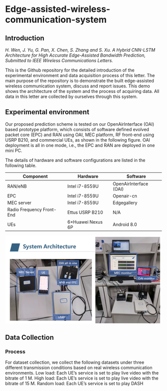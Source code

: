 # Edge-assisted-wireless-communication-system

## Introduction

*H. Wen, J. Yu, G. Pan, X. Chen, S. Zhang and S. Xu. A Hybrid CNN-LSTM Architecture for High Accurate Edge-Assisted Bandwidth Prediction, Submitted to IEEE Wireless Communications Letters.*  

  This is the Github repository for the detailed introduction of the experimental environment and data acquisition process of this letter. The main purpose of the repository is to demonstrate the built edge-assisted wireless communication system, discuss and report issues. This demo shows the architecture of the system and the process of acquiring data. All data in this letter are collected by ourselves through this system.
  
  ## Experimental environment
  Our proposed prediction scheme is tested on our OpenAirInterface (OAI) based prototype platform, which consists of software defined evolved packet core (EPC) and RAN using OAI, MEC platform, RF front-end using USRP B210, and commercial UEs, as shown in the following figure. OAI deployment is all in one mode, i.e., the EPC and RAN are deployed in one mini PC. 
  
  The details of hardware and software configurations are listed in the following table.
  
  Component |Hardware|Software|
  ----|----|----|
  RAN/eNB|Intel i7-8559U|OpenAirInterface (OAI)|
  EPC|Intel i7-8559U|Openair-cn|
  MEC server|Intel i7-8559U|Edgegallery|
  Radio Frequency Front-End|Ettus USRP B210|N/A|
  UEs|6×Huawei Nexus 6P|Android 8.0|

  
  <img src="https://github.com/wenhanfei/Edge-assisted-wireless-communication-system/blob/main/Experimental Environment.PNG"  alt="Environment">
  
  ## Data Collection
  ### Process 
  For dataset collection, we collect the following datasets under three different transmission conditions based on real wireless communication environments. Low load: Each UE’s service is set to play live video with the bitrate of 1 M. High load: Each UE’s service is set to play live video with the bitrate of 15 M. Random load: Each UE’s service is set to play DASH
  
